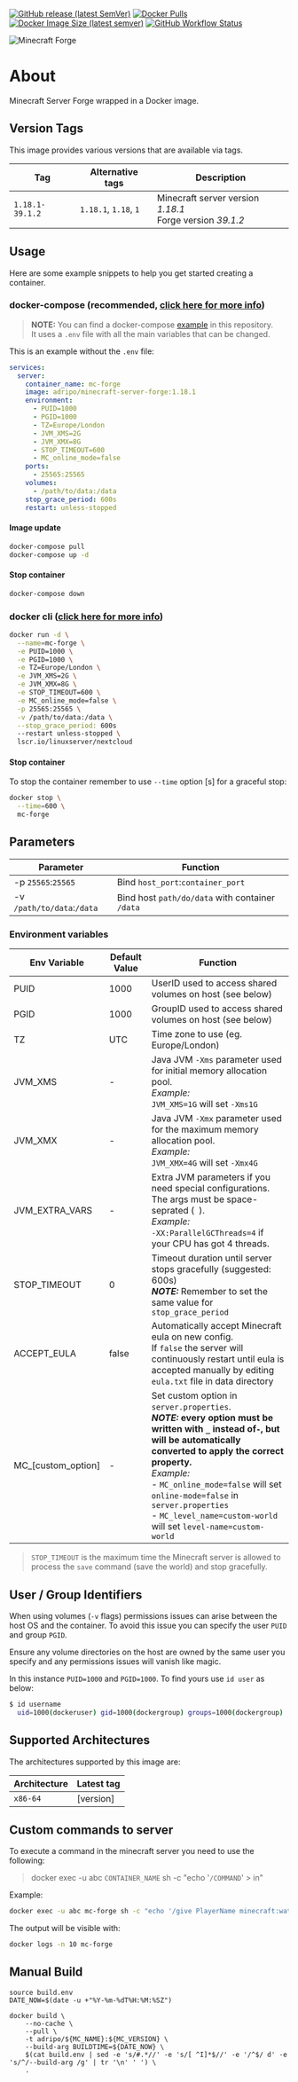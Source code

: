 [![GitHub release (latest SemVer)](https://img.shields.io/github/v/release/adripo/minecraft-server-forge?style=flat-square)](https://github.com/adripo/minecraft-server-forge/releases)
[![Docker Pulls](https://img.shields.io/docker/pulls/adripo/minecraft-server-forge?style=flat-square)](https://hub.docker.com/r/adripo/minecraft-server-forge)
[![Docker Image Size (latest semver)](https://img.shields.io/docker/image-size/adripo/minecraft-server-forge?style=flat-square)](https://hub.docker.com/r/adripo/minecraft-server-forge/tags)
[![GitHub Workflow Status](https://img.shields.io/github/workflow/status/adripo/minecraft-server-forge/publish-dockerhub?style=flat-square)](https://github.com/adripo/minecraft-server-forge/actions?workflow=publish-dockerhub)

![Minecraft Forge](https://files.minecraftforge.net/static/images/logo.svg)


# About

Minecraft Server Forge wrapped in a Docker image.

## Version Tags

This image provides various versions that are available via tags.

| Tag             | Alternative tags      | Description                                                   |
|-----------------|-----------------------|---------------------------------------------------------------|
| `1.18.1-39.1.2` | `1.18.1`, `1.18`, `1` | Minecraft server version _1.18.1_<br/> Forge version _39.1.2_ |


## Usage

Here are some example snippets to help you get started creating a container.

### docker-compose (recommended, [click here for more info](https://docs.linuxserver.io/general/docker-compose))

> **NOTE:** You can find a docker-compose [example](https://github.com/adripo/minecraft-server-forge/tree/main/example) in this repository.\
> It uses a `.env` file with all the main variables that can be changed.

This is an example without the `.env` file:
```yaml
services:
  server:
    container_name: mc-forge
    image: adripo/minecraft-server-forge:1.18.1
    environment:
      - PUID=1000
      - PGID=1000
      - TZ=Europe/London
      - JVM_XMS=2G
      - JVM_XMX=8G
      - STOP_TIMEOUT=600
      - MC_online_mode=false
    ports:
      - 25565:25565
    volumes:
      - /path/to/data:/data
    stop_grace_period: 600s
    restart: unless-stopped
```

#### Image update

```bash
docker-compose pull
docker-compose up -d
```

#### Stop container

```bash
docker-compose down
```

### docker cli ([click here for more info](https://docs.docker.com/engine/reference/commandline/cli/))

```bash
docker run -d \
  --name=mc-forge \
  -e PUID=1000 \
  -e PGID=1000 \
  -e TZ=Europe/London \
  -e JVM_XMS=2G \
  -e JVM_XMX=8G \
  -e STOP_TIMEOUT=600 \
  -e MC_online_mode=false \
  -p 25565:25565 \
  -v /path/to/data:/data \
  --stop_grace_period: 600s
  --restart unless-stopped \
  lscr.io/linuxserver/nextcloud
```

#### Stop container

To stop the container remember to use `--time` option [s] for a graceful stop:

```bash
docker stop \
  --time=600 \
  mc-forge
```


## Parameters

| Parameter                  | Function                                        |
|----------------------------|-------------------------------------------------|
| -p `25565`:`25565`         | Bind `host_port`:`container_port`               |
| -v `/path/to/data`:`/data` | Bind host `path/do/data` with container `/data` |

### Environment variables

| Env Variable       | Default Value | Function                                                                                                                                                                                                                                                                                                                                                 |
|--------------------|---------------|----------------------------------------------------------------------------------------------------------------------------------------------------------------------------------------------------------------------------------------------------------------------------------------------------------------------------------------------------------|
| PUID               | 1000          | UserID used to access shared volumes on host (see below)                                                                                                                                                                                                                                                                                                 |
| PGID               | 1000          | GroupID  used to access shared volumes on host (see below)                                                                                                                                                                                                                                                                                               |
| TZ                 | UTC           | Time zone to use (eg. Europe/London)                                                                                                                                                                                                                                                                                                                     |
| JVM_XMS            | -             | Java JVM `-Xms` parameter used for initial memory allocation pool.<br/>_Example:_<br/>`JVM_XMS=1G` will set `-Xms1G`                                                                                                                                                                                                                                     |
| JVM_XMX            | -             | Java JVM `-Xmx` parameter used for the maximum memory allocation pool.<br/>_Example:_<br/>`JVM_XMX=4G` will set `-Xmx4G`                                                                                                                                                                                                                                 |
| JVM_EXTRA_VARS     | -             | Extra JVM parameters if you need special configurations. The args must be space-seprated (` `).<br/>_Example:_<br/>`-XX:ParallelGCThreads=4` if your CPU has got 4 threads.                                                                                                                                                                              |
| STOP_TIMEOUT       | 0             | Timeout duration until server stops gracefully (suggested: 600s) <br/> **_NOTE:_** Remember to set the same value for `stop_grace_period`                                                                                                                                                                                                                |
| ACCEPT_EULA        | false         | Automatically accept Minecraft eula on new config.<br/> If `false` the server will continuously restart until eula is accepted manually by editing `eula.txt` file in data directory                                                                                                                                                                     |
| MC_[custom_option] | -             | Set custom option in `server.properties`.<br/> **_NOTE:_ every option must be written with `_` instead of`-`, but will be automatically converted to apply the correct property.**<br/>_Example:_<br/>- `MC_online_mode=false` will set `online-mode=false` in `server.properties`<br/>- `MC_level_name=custom-world` will set `level-name=custom-world` |

> `STOP_TIMEOUT` is the maximum time the Minecraft server is allowed to process the `save` command (save the world) and stop gracefully.


## User / Group Identifiers

When using volumes (`-v` flags) permissions issues can arise between the host OS and the container. To avoid this issue you can specify the user `PUID` and group `PGID`.

Ensure any volume directories on the host are owned by the same user you specify and any permissions issues will vanish like magic.

In this instance `PUID=1000` and `PGID=1000`. To find yours use `id user` as below:

```bash
$ id username
  uid=1000(dockeruser) gid=1000(dockergroup) groups=1000(dockergroup)
```


## Supported Architectures

The architectures supported by this image are:

| Architecture      | Latest tag        |
|-------------------|-------------------|
| `x86-64`          | [version]         |


## Custom commands to server

To execute a command in the minecraft server you need to use the following:
> docker exec -u abc `CONTAINER_NAME` sh -c "echo '`/COMMAND`' > in"


Example:
```bash
docker exec -u abc mc-forge sh -c "echo '/give PlayerName minecraft:water_bucket 1' > in"
```

The output will be visible with:
```bash
docker logs -n 10 mc-forge
```


## Manual Build
```
source build.env
DATE_NOW=$(date -u +"%Y-%m-%dT%H:%M:%SZ")

docker build \
    --no-cache \
    --pull \
    -t adripo/${MC_NAME}:${MC_VERSION} \
    --build-arg BUILDTIME=${DATE_NOW} \
    $(cat build.env | sed -e 's/#.*//' -e 's/[ ^I]*$//' -e '/^$/ d' -e 's/^/--build-arg /g' | tr '\n' ' ') \
    .
```